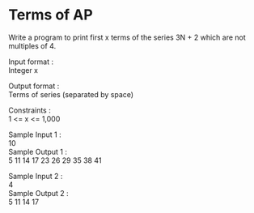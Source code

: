 # Terms of AP



Write a program to print first x terms of the series 3N + 2 which are not multiples of 4.         

Input format :    
Integer x    

Output format :      
Terms of series (separated by space)      

Constraints :        
1 <= x <= 1,000       

Sample Input 1 :       
10        
Sample Output 1 :         
5 11 14 17 23 26 29 35 38 41          

Sample Input 2 :        
4       
Sample Output 2 :      
5 11 14 17          
